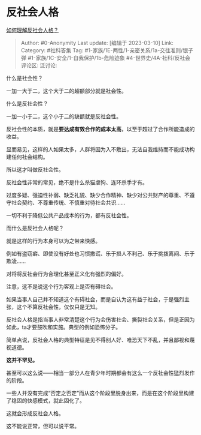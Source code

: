 # 反社会人格
[如何理解反社会人格？](https://www.zhihu.com/question/30879612/answer/2927680454)

> Author: #0-Anonymity
> Last update: [编辑于 2023-03-10]
> Link:
> Category: #社科答集
> Tag: #1-家族/1E-两性/1-亲密关系/1a-交往准则/银子弹 #1-家族/1C-安全/1-自我保护/1b-危险迹象 #4-世界史/4A-社科/反社会
> 评论区:
> 泛讨论:

什么是社会性？

一加一大于二，这个大于二的超额部分就是社会性。

什么是反社会性？

一加一小于二，这个小于二的缺额就是反社会性。

反社会性的本质，就是**要达成有效合作的成本太高**，以至于超过了合作所能造成的收益。

显而易见，这样的人如果太多，人群将因为入不敷出，无法自我维持而不能成功构建任何社会结构。

所以这才叫做反社会性。

反社会性非常的常见，绝不是什么杀猫虐狗、连环杀手才有。

过度多疑、强迫性补弱、缺乏礼貌、缺少合作精神、缺少对公共财产的尊重、不遵守社会契约、不尊重传统、不慎重对待社会共识……

一切不利于降低公共产品成本的行为，都有反社会性。

而什么是反社会人格呢？

就是这样的行为本身可以为之带来快感。

例如有盗窃癖、即使没有好处也习惯撒谎、乐于损人不利己、乐于挑拨离间、乐于欺凌……

对将将反社会行为合理化甚至正义化有强烈的偏好。

注意，这不是说这个行为客观上是否有碍社会。

如果当事人自己并不知道这个有碍社会，而是自认为这有益于社会，于是强烈主张，这个不算反社会性，仅仅只是无知。

反社会人格是指当事人非常清楚这个行为会伤害社会、撕裂社会关系，但是正因为如此，ta才要鼓吹和实施。典型的例如恐怖分子。

简单点说，反社会人格的典型特征是见不得别人好、唯恐天下不乱，并且鄙视和蔑视道德。

**这并不罕见。**

甚至可以这么说——相当一部分人在青少年时期都会有这么一个反社会性猛烈发作的阶段。

一些人并没有完成“否定之否定”而从这个阶段里脱身出来，而是在这个阶段里构建了稳固的快感模式，就此固化了。

这就会形成反社会人格。

这不能说正常，但可以说平常。
